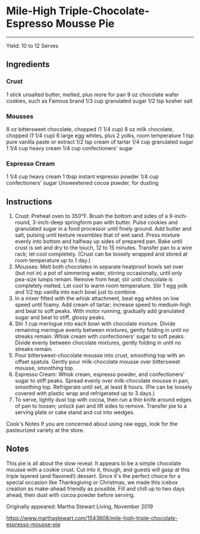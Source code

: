 # Mile-High Triple-Chocolate-Espresso Mousse Pie
---
Yield: 10 to 12 Serves

## Ingredients
### Crust
1 stick unsalted butter, melted, plus more for pan
9 oz chocolate wafer cookies, such as Famous brand
1/3 cup granulated sugar
1/2 tsp kosher salt

### Mousses
8 oz bittersweet chocolate, chopped (1 1/4 cup)
8 oz milk chocolate, chopped (1 1/4 cup)
6 large egg whites, plus 2 yolks, room temperature
1 tsp pure vanilla paste or extract
1/2 tsp cream of tartar
1/4 cup granulated sugar
1 1/4 cup heavy cream
1/4 cup confectioners' sugar

### Espresso Cream
1 1/4 cup heavy cream
1 tbsp instant espresso powder
1/4 cup confectioners' sugar
Unsweetened cocoa powder, for dusting

## Instructions
1. Crust: Preheat oven to 350°F. Brush the bottom and sides of a 9-inch-round, 3-inch-deep springform pan with butter. Pulse cookies and granulated sugar in a food processor until finely ground. Add butter and salt, pulsing until texture resembles that of wet sand. Press mixture evenly into bottom and halfway up sides of prepared pan. Bake until crust is set and dry to the touch, 12 to 15 minutes. Transfer pan to a wire rack; let cool completely. (Crust can be loosely wrapped and stored at room temperature up to 1 day.)
2. Mousses: Melt both chocolates in separate heatproof bowls set over (but not in) a pot of simmering water, stirring occasionally, until only pea-size lumps remain. Remove from heat; stir until chocolate is completely melted. Let cool to warm room temperature. Stir 1 egg yolk and 1/2 tsp vanilla into each bowl just to combine.
3. In a mixer fitted with the whisk attachment, beat egg whites on low speed until foamy. Add cream of tartar; increase speed to medium-high and beat to soft peaks. With motor running, gradually add granulated sugar and beat to stiff, glossy peaks.
4. Stir 1 cup meringue into each bowl with chocolate mixture. Divide remaining meringue evenly between mixtures, gently folding in until no streaks remain. Whisk cream with confectioners' sugar to soft peaks. Divide evenly between chocolate mixtures, gently folding in until no streaks remain.
5. Pour bittersweet-chocolate mousse into crust, smoothing top with an offset spatula. Gently pour milk-chocolate mousse over bittersweet mousse, smoothing top.
6. Espresso Cream: Whisk cream, espresso powder, and confectioners' sugar to stiff peaks. Spread evenly over milk-chocolate mousse in pan, smoothing top. Refrigerate until set, at least 8 hours. (Pie can be loosely covered with plastic wrap and refrigerated up to 3 days.)
7. To serve, lightly dust top with cocoa, then run a thin knife around edges of pan to loosen; unlock pan and lift sides to remove. Transfer pie to a serving plate or cake stand and cut into wedges.

Cook's Notes
If you are concerned about using raw eggs, look for the pasteurized variety at the store.

## Notes

This pie is all about the slow reveal: It appears to be a simple chocolate mousse with a cookie crust. Cut into it, though, and guests will gasp at this triple layered (and flavored!) dessert. Since it's the perfect choice for a special occasion like Thanksgiving or Christmas, we made this icebox creation as make-ahead friendly as possible. Fill and chill up to two days ahead, then dust with cocoa powder before serving.

Originally appeared: Martha Stewart Living, November 2019

https://www.marthastewart.com/1543608/mile-high-triple-chocolate-espresso-mousse-pie
